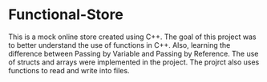 # Functional-Store
This is a mock online store created using C++. 
The goal of this project was to better understand the use of functions in C++. 
Also, learning the difference between Passing by Variable and Passing by Reference. 
The use of structs and arrays were implemented in the project.
The projrct also uses functions to read and write into files.
